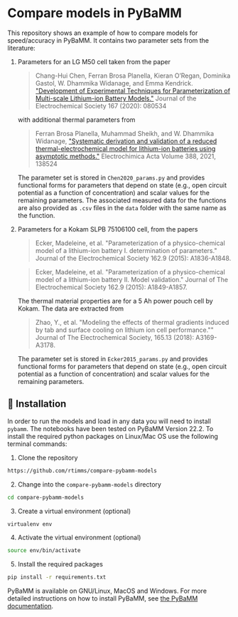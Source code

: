# Compare models in PyBaMM

This repository shows an example of how to compare models for speed/accuracy in PyBaMM. It contains two parameter sets from the literature:

1. Parameters for an LG M50 cell taken from the paper 

    > Chang-Hui Chen, Ferran Brosa Planella, Kieran O’Regan, Dominika Gastol, W. Dhammika Widanage, and Emma Kendrick. ["Development of Experimental Techniques for Parameterization of Multi-scale Lithium-ion Battery Models."](https://iopscience.iop.org/article/10.1149/1945-7111/ab9050) Journal of the Electrochemical Society 167 (2020): 080534

    with additional thermal parameters from
    
    > Ferran Brosa Planella, Muhammad Sheikh, and W. Dhammika Widanage, ["Systematic derivation and validation of a reduced thermal-electrochemical model for lithium-ion batteries using asymptotic methods."](https://www.sciencedirect.com/science/article/pii/S0013468621008148?via%3Dihub) Electrochimica Acta Volume 388, 2021, 138524
    
    The parameter set is stored in `Chen2020_params.py` and provides functional forms for parameters that depend on state (e.g., open circuit potential as a function of concentration) and scalar values for the remaining parameters. The associated measured data for the functions are also provided as `.csv` files in the `data` folder with the same name as the function.

2. Parameters for a Kokam SLPB 75106100 cell, from the papers

    > Ecker, Madeleine, et al. "Parameterization of a physico-chemical model of a lithium-ion battery I. determination of parameters." Journal of the Electrochemical Society 162.9 (2015): A1836-A1848.

    >Ecker, Madeleine, et al. "Parameterization of a physico-chemical model of a lithium-ion battery II. Model validation." Journal of The Electrochemical Society 162.9 (2015): A1849-A1857.

    The thermal material properties are for a 5 Ah power pouch cell by Kokam. The data are extracted from

    > Zhao, Y., et al. "Modeling the effects of thermal gradients induced by tab and surface cooling on lithium ion cell performance."" Journal of The Electrochemical Society, 165.13 (2018): A3169-A3178.

    The parameter set is stored in `Ecker2015_params.py` and provides functional forms for parameters that depend on state (e.g., open circuit potential as a function of concentration) and scalar values for the remaining parameters.    
    

## 🚀 Installation
In order to run the models and load in any data you will need to install `pybamm`. The notebooks have been tested on PyBaMM Version 22.2. To install the required python packages on Linux/Mac OS use the following terminal commands:

1. Clone the repository
```bash
https://github.com/rtimms/compare-pybamm-models
```
2. Change into the `compare-pybamm-models` directory 
```bash
cd compare-pybamm-models
```
3. Create a virtual environment (optional)
```bash
virtualenv env
```
4. Activate the virtual environment (optional)
```bash
source env/bin/activate
```
5. Install the required packages
```bash 
pip install -r requirements.txt
```

PyBaMM is available on GNU/Linux, MacOS and Windows. For more detailed instructions on how to install PyBaMM, see [the PyBaMM documentation](https://pybamm.readthedocs.io/en/latest/install/GNU-linux.html#user-install).
